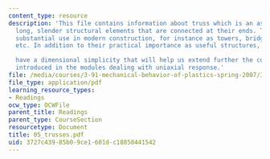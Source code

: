 ```yaml
---
content_type: resource
description: 'This file contains information about truss which is an assemblage of
  long, slender structural elements that are connected at their ends. Trusses ?nd
  substantial use in modern construction, for instance as towers, bridges, sca?olding,
  etc. In addition to their practical importance as useful structures, truss elements

  have a dimensional simplicity that will help us extend further the concepts of mechanics
  introduced in the modules dealing with uniaxial response.'
file: /media/courses/3-91-mechanical-behavior-of-plastics-spring-2007/3727c43985b09ce1601dc18850441542_05_trusses.pdf
file_type: application/pdf
learning_resource_types:
- Readings
ocw_type: OCWFile
parent_title: Readings
parent_type: CourseSection
resourcetype: Document
title: 05_trusses.pdf
uid: 3727c439-85b0-9ce1-601d-c18850441542
---
```

